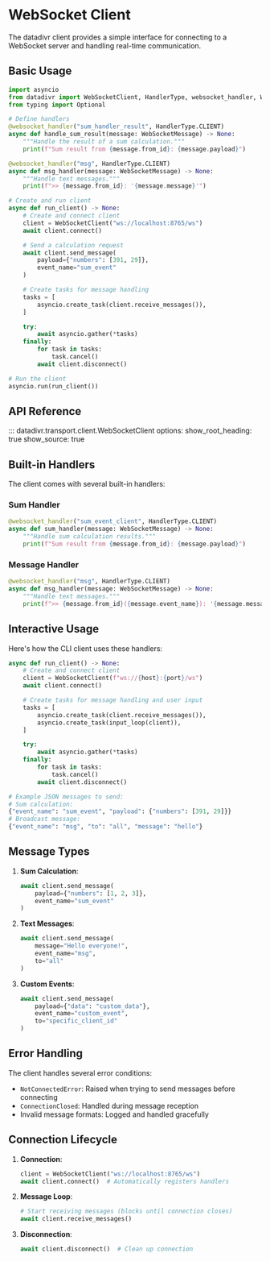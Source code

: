 # WebSocket Client

The datadivr client provides a simple interface for connecting to a WebSocket server and handling real-time communication.

## Basic Usage

```python
import asyncio
from datadivr import WebSocketClient, HandlerType, websocket_handler, WebSocketMessage
from typing import Optional

# Define handlers
@websocket_handler("sum_handler_result", HandlerType.CLIENT)
async def handle_sum_result(message: WebSocketMessage) -> None:
    """Handle the result of a sum calculation."""
    print(f"Sum result from {message.from_id}: {message.payload}")

@websocket_handler("msg", HandlerType.CLIENT)
async def msg_handler(message: WebSocketMessage) -> None:
    """Handle text messages."""
    print(f">> {message.from_id}: '{message.message}'")

# Create and run client
async def run_client() -> None:
    # Create and connect client
    client = WebSocketClient("ws://localhost:8765/ws")
    await client.connect()

    # Send a calculation request
    await client.send_message(
        payload={"numbers": [391, 29]},
        event_name="sum_event"
    )

    # Create tasks for message handling
    tasks = [
        asyncio.create_task(client.receive_messages()),
    ]

    try:
        await asyncio.gather(*tasks)
    finally:
        for task in tasks:
            task.cancel()
        await client.disconnect()

# Run the client
asyncio.run(run_client())
```

## API Reference

::: datadivr.transport.client.WebSocketClient
options:
show_root_heading: true
show_source: true

## Built-in Handlers

The client comes with several built-in handlers:

### Sum Handler

```python
@websocket_handler("sum_event_client", HandlerType.CLIENT)
async def sum_handler(message: WebSocketMessage) -> None:
    """Handle sum calculation results."""
    print(f"Sum result from {message.from_id}: {message.payload}")
```

### Message Handler

```python
@websocket_handler("msg", HandlerType.CLIENT)
async def msg_handler(message: WebSocketMessage) -> None:
    """Handle text messages."""
    print(f">> {message.from_id}({message.event_name}): '{message.message}'")
```

## Interactive Usage

Here's how the CLI client uses these handlers:

```python
async def run_client() -> None:
    # Create and connect client
    client = WebSocketClient(f"ws://{host}:{port}/ws")
    await client.connect()

    # Create tasks for message handling and user input
    tasks = [
        asyncio.create_task(client.receive_messages()),
        asyncio.create_task(input_loop(client)),
    ]

    try:
        await asyncio.gather(*tasks)
    finally:
        for task in tasks:
            task.cancel()
        await client.disconnect()

# Example JSON messages to send:
# Sum calculation:
{"event_name": "sum_event", "payload": {"numbers": [391, 29]}}
# Broadcast message:
{"event_name": "msg", "to": "all", "message": "hello"}
```

## Message Types

1. **Sum Calculation**:

   ```python
   await client.send_message(
       payload={"numbers": [1, 2, 3]},
       event_name="sum_event"
   )
   ```

2. **Text Messages**:

   ```python
   await client.send_message(
       message="Hello everyone!",
       event_name="msg",
       to="all"
   )
   ```

3. **Custom Events**:

   ```python
   await client.send_message(
       payload={"data": "custom_data"},
       event_name="custom_event",
       to="specific_client_id"
   )
   ```

## Error Handling

The client handles several error conditions:

- `NotConnectedError`: Raised when trying to send messages before connecting
- `ConnectionClosed`: Handled during message reception
- Invalid message formats: Logged and handled gracefully

## Connection Lifecycle

1. **Connection**:

   ```python
   client = WebSocketClient("ws://localhost:8765/ws")
   await client.connect()  # Automatically registers handlers
   ```

2. **Message Loop**:

   ```python
   # Start receiving messages (blocks until connection closes)
   await client.receive_messages()
   ```

3. **Disconnection**:

   ```python
   await client.disconnect()  # Clean up connection
   ```
